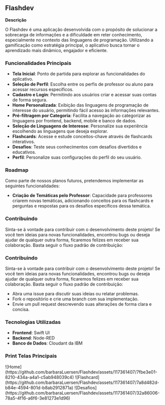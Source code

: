 <h2>Flashdev</h2>

<p><strong>Descrição</strong></p>

<p>O Flashdev é uma aplicação desenvolvida com o propósito de solucionar a sobrecarga de informações e a dificuldade em reter conhecimento, especialmente no contexto das linguagens de programação. Utilizando a gamificação como estratégia principal, o aplicativo busca tornar o aprendizado mais dinâmico, engajador e eficiente.</p>

<h3>Funcionalidades Principais</h3>

<ul>
  <li><strong>Tela Inicial</strong>: Ponto de partida para explorar as funcionalidades do aplicativo.</li>
  <li><strong>Seleção de Perfil</strong>: Escolha entre os perfis de professor ou aluno para acessar recursos específicos.</li>
  <li><strong>Cadastro e Login</strong>: Permitindo aos usuários criar e acessar suas contas de forma segura.</li>
  <li><strong>Home Personalizada</strong>: Exibição das linguagens de programação de interesse do usuário, permitindo fácil acesso às informações relevantes.</li>
  <li><strong>Pré-filtragem por Categoria</strong>: Facilita a navegação ao categorizar as linguagens por frontend, backend, mobile e banco de dados.</li>
  <li><strong>Seleção de Linguagens de Interesse</strong>: Personalize sua experiência escolhendo as linguagens que deseja explorar.</li>
  <li><strong>Flashcards</strong>: Acesse e estude conceitos-chave através de flashcards interativos.</li>
  <li><strong>Desafios</strong>: Teste seus conhecimentos com desafios divertidos e educativos.</li>
  <li><strong>Perfil</strong>: Personalize suas configurações do perfil do seu usuário.</li>
</ul>

<h3>Roadmap</h3>
<p>Como parte de nossos planos futuros, pretendemos implementar as seguintes funcionalidades:</p>

<ul>
  <li><strong>Criação de Temáticas pelo Professor</strong>: Capacidade para professores criarem novas temáticas, adicionando conceitos para os flashcards e perguntas e respostas para os desafios específicos dessa temática.</li>
  <!-- Outros itens do roadmap -->
</ul>

<h3>Contribuindo</h3>
<p>Sinta-se à vontade para contribuir com o desenvolvimento deste projeto! Se você tem ideias para novas funcionalidades, encontrou bugs ou deseja ajudar de qualquer outra forma, ficaremos felizes em receber sua colaboração. Basta seguir o fluxo padrão de contribuição:</p>

<h3>Contribuindo</h3>
<p>Sinta-se à vontade para contribuir com o desenvolvimento deste projeto! Se você tem ideias para novas funcionalidades, encontrou bugs ou deseja ajudar de qualquer outra forma, ficaremos felizes em receber sua colaboração. Basta seguir o fluxo padrão de contribuição:</p>
<ul>
  <li>Abra uma issue para discutir suas ideias ou relatar problemas.</li>
  <li>Fork o repositório e crie uma branch com sua implementação.</li>
  <li>Envie um pull request descrevendo suas alterações de forma clara e concisa.</li>
</ul>

<h3>Tecnologias Utilizadas</h3>
<ul>
  <li><strong>Frontend</strong>: Swift UI</li>
  <li><strong>Backend</strong>: Node-RED</li>
  <li><strong>Banco de Dados</strong>: Cloudant da IBM</li>
</ul>

<h3>Print Telas Principais</h3>
![Home](https://github.com/barbaraLuersen/Flashdev/assets/117361407/7fbe3e01-8210-434a-a4a1-c5ab948039c4)
![Flashcard](https://github.com/barbaraLuersen/Flashdev/assets/117361407/7a8d482d-b84e-4594-801d-b8ab2912871a)
![Desafios](https://github.com/barbaraLuersen/Flashdev/assets/117361407/32a86006-78a5-4f16-a6f6-3e81273e1d96)


